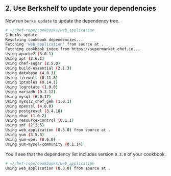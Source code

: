 ## 2. Use Berkshelf to update your dependencies

Now run `berks update` to update the dependency tree.

```bash
# ~/chef-repo/cookbooks/web_application
$ berks update
Resolving cookbook dependencies...
Fetching 'web_application' from source at .
Fetching cookbook index from https://supermarket.chef.io...
Using apache2 (3.0.1)
Using apt (2.6.1)
Using chef-sugar (2.5.0)
Using build-essential (2.1.3)
Using database (4.0.3)
Using firewall (0.11.8)
Using iptables (0.14.1)
Using logrotate (1.9.0)
Using mariadb (0.2.12)
Using mysql (6.0.17)
Using mysql2_chef_gem (1.0.1)
Using openssl (4.0.0)
Using postgresql (3.4.18)
Using rbac (1.0.2)
Using resource-control (0.1.1)
Using smf (2.2.5)
Using web_application (0.3.0) from source at .
Using yum (3.5.3)
Using yum-epel (0.6.0)
Using yum-mysql-community (0.1.14)
```

You'll see that the dependency list includes version `0.3.0` of your cookbook.

```bash
# ~/chef-repo/cookbooks/web_application
Using web_application (0.3.0) from source at .
```
